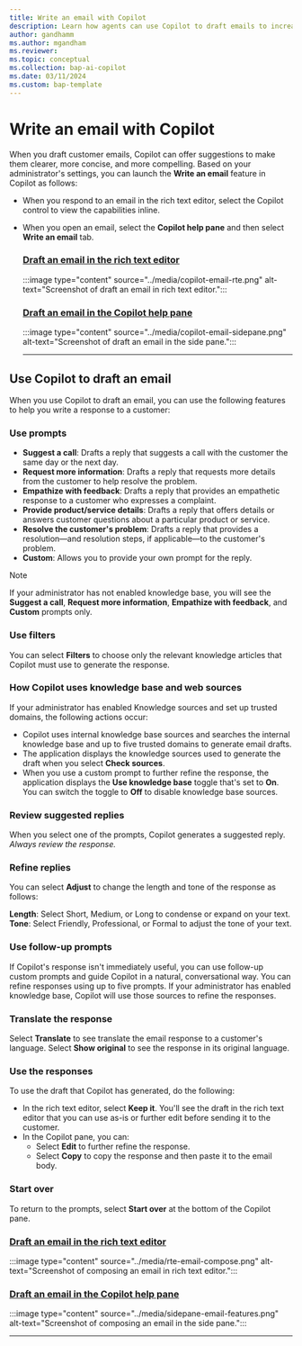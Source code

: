 ```yaml
---
title: Write an email with Copilot
description: Learn how agents can use Copilot to draft emails to increase productivity.
author: gandhamm
ms.author: mgandham
ms.reviewer: 
ms.topic: conceptual
ms.collection: bap-ai-copilot
ms.date: 03/11/2024
ms.custom: bap-template 
---
```


# Write an email with Copilot

When you draft customer emails, Copilot can offer suggestions to make them clearer, more concise, and more compelling. Based on your administrator's settings, you can launch the **Write an email** feature in Copilot as follows:

- When you respond to an email in the rich text editor, select the Copilot control to view the capabilities inline.
- When you open an email, select the **Copilot help pane** and then select **Write an email** tab.

  ### [Draft an email in the rich text editor](#tab/richtexteditor)

    :::image type="content" source="../media/copilot-email-rte.png" alt-text="Screenshot of draft an email in rich text editor.":::


  ### [Draft an email in the Copilot help pane](#tab/copilothelppane)

    :::image type="content" source="../media/copilot-email-sidepane.png" alt-text="Screenshot of draft an email in the side pane.":::

   ---

## Use Copilot to draft an email

When you use Copilot to draft an email, you can use the following features to help you write a response to a customer:

### Use prompts

- **Suggest a call**: Drafts a reply that suggests a call with the customer the same day or the next day.
- **Request more information**: Drafts a reply that requests more details from the customer to help resolve the problem.
- **Empathize with feedback**: Drafts a reply that provides an empathetic response to a customer who expresses a complaint.
- **Provide product/service details**: Drafts a reply that offers details or answers customer questions about a particular product or service.
- **Resolve the customer's problem**: Drafts a reply that provides a resolution&mdash;and resolution steps, if applicable&mdash;to the customer's problem.
- **Custom**: Allows you to provide your own prompt for the reply.

> [!NOTE]
> If your administrator has not enabled knowledge base, you will see the **Suggest a call**, **Request more information**, **Empathize with feedback**, and **Custom** prompts only.

### Use filters

You can select **Filters** to choose only the relevant knowledge articles that Copilot must use to generate the response.

### How Copilot uses knowledge base and web sources

If your administrator has enabled Knowledge sources and set up trusted domains, the following actions occur:
-  Copilot uses internal knowledge base sources and searches the internal knowledge base and up to five trusted domains to generate email drafts. 
- The application displays the knowledge sources used to generate the draft when you select **Check sources**.
- When you use a custom prompt to further refine the response, the application displays the **Use knowledge base** toggle that's set to **On**. You can switch the toggle to **Off** to disable knowledge base sources.

### Review suggested replies

When you select one of the prompts, Copilot generates a suggested reply. *Always review the response.* 

### Refine replies

You can select **Adjust** to change the length and tone of the response as follows:

**Length**: Select Short, Medium, or Long to condense or expand on your text.
**Tone**: Select Friendly, Professional, or Formal to adjust the tone of your text.

### Use follow-up prompts

If Copilot's response isn't immediately useful, you can use follow-up custom prompts and guide Copilot in a natural, conversational way. You can refine responses using up to five prompts. If your administrator has enabled knowledge base, Copilot will use those sources to refine the responses.

### Translate the response

Select **Translate** to see translate the email response to a customer's language. Select **Show original** to see the response in its original language.

### Use the responses

To use the draft that Copilot has generated, do the following:
- In the rich text editor, select **Keep it**. You'll see the draft in the rich text editor that you can use as-is or further edit before sending it to the customer.
- In the Copilot pane, you can:
    - Select **Edit** to further refine the response.
    - Select **Copy** to copy the response and then paste it to the email body.

### Start over

To return to the prompts, select **Start over** at the bottom of the Copilot pane.


### [Draft an email in the rich text editor](#tab/richtexteditor)

   :::image type="content" source="../media/rte-email-compose.png" alt-text="Screenshot of composing an email in rich text editor.":::


### [Draft an email in the Copilot help pane](#tab/copilothelppane)

   :::image type="content" source="../media/sidepane-email-features.png" alt-text="Screenshot of composing an email in the side pane.":::

  
  ---